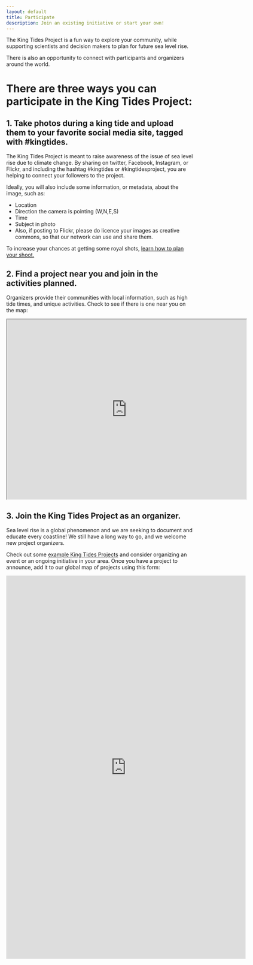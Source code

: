 ```yaml
---
layout: default
title: Participate
description: Join an existing initiative or start your own!
---
```


The King Tides Project is a fun way to explore your community, while supporting scientists and decision makers to plan for future sea level rise.

There is also an opportunity to connect with participants and organizers around the world.

# There are three ways you can participate in the King Tides Project:

## 1. Take photos during a king tide and upload them to your favorite social media site, tagged with #kingtides.

The King Tides Project is meant to raise awareness of the issue of sea level rise due to climate change. By sharing on twitter, Facebook, Instagram, or Flickr, and including the hashtag #kingtides or #kingtidesproject, you are helping to connect your followers to the project.

Ideally, you will also include some information, or metadata, about the image, such as:

- Location
- Direction the camera is pointing (W,N,E,S)
- Time
- Subject in photo
- Also, if posting to Flickr, please do licence your images as creative commons, so that our network can use and share them.

To increase your chances at getting some royal shots, [learn how to plan your shoot.](plan-your-shoot.md)

## 2. Find a project near you and join in the activities planned.

Organizers provide their communities with local information, such as high tide times, and unique activities.
Check to see if there is one near you on the map:

<iframe src="https://www.google.com/maps/d/embed?mid=1o2U1HoaT9Lgi4qowx2ujf2sqBaw" width="640" height="480"></iframe>

## 3. Join the King Tides Project as an organizer.

Sea level rise is a global phenomenon and we are seeking to document and educate every coastline! We still have a long way to go, and we welcome new project organizers.

Check out some [example King Tides Projects](experience.md) and consider organizing an event or an ongoing initiative in your area. Once you have a project to announce, add it to our global map of projects using this form:

<iframe src="https://docs.google.com/forms/d/e/1FAIpQLSd29LhgXg91E2v_YRa_0elVpPmsNTa5jAvYrsD6nOYwD7dLsA/viewform?embedded=true" width="640" height="1023" frameborder="0" marginheight="0" marginwidth="0">Loading…</iframe>
